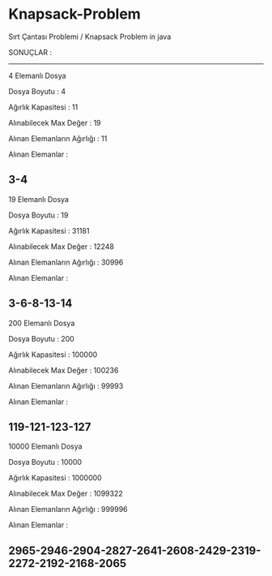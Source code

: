# Knapsack-Problem
Sırt Çantası Problemi / Knapsack Problem in java

SONUÇLAR : 

--------------------------------------------------
4 Elemanlı Dosya

Dosya Boyutu : 4

Ağırlık Kapasitesi : 11

Alınabilecek Max Değer : 19

Alınan Elemanların Ağırlığı : 11

Alınan Elemanlar :

3-4
--------------------------------------------------
19 Elemanlı Dosya

Dosya Boyutu : 19

Ağırlık Kapasitesi : 31181

Alınabilecek Max Değer : 12248

Alınan Elemanların Ağırlığı : 30996

Alınan Elemanlar :

3-6-8-13-14
--------------------------------------------------
200 Elemanlı Dosya

Dosya Boyutu : 200

Ağırlık Kapasitesi : 100000

Alınabilecek Max Değer : 100236

Alınan Elemanların Ağırlığı : 99993

Alınan Elemanlar :

119-121-123-127
--------------------------------------------------
10000 Elemanlı Dosya

Dosya Boyutu : 10000

Ağırlık Kapasitesi : 1000000

Alınabilecek Max Değer : 1099322

Alınan Elemanların Ağırlığı : 999996

Alınan Elemanlar :

2965-2946-2904-2827-2641-2608-2429-2319-2272-2192-2168-2065
--------------------------------------------------